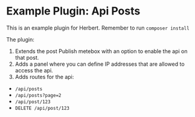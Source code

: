 Example Plugin: Api Posts
===============

This is an example plugin for Herbert. Remember to run `composer install`

The plugin:

1. Extends the post Publish metebox with an option to enable the api on that post.
2. Adds a panel where you can define IP addresses that are allowed to access the api.
3. Adds routes for the api:
  * `/api/posts`
  * `/api/posts?page=2`
  * `/api/post/123`
  * `DELETE /api/post/123`


